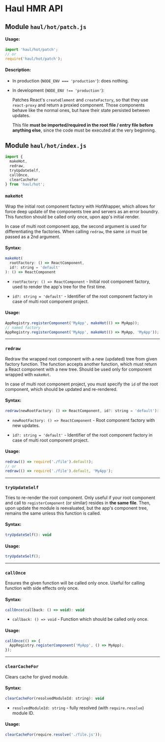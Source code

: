 # Haul HMR API

## Module `haul/hot/patch.js`

#### Usage:

```javascript
import 'haul/hot/patch';
// or
require('haul/hot/patch');
```

#### Description:

* In production (`NODE_ENV === 'production'`):
  does nothing.

* In development (`NODE_ENV !== 'production'`):
  
  Patches React's `createElement` and `createFactory`, so that they use `react-proxy` and return a proxied component. Those components behave like the normal ones, but have their state persisted between updates.

  This file __must be imported/required in the root file / entry file before anything else__, since the code must be executed at the very beginning.

## Module `haul/hot/index.js`

```javascript
import {
  makeHot,
  redraw,
  tryUpdateSelf,
  callOnce,
  clearCacheFor
} from 'haul/hot';
```

### `makeHot`

Wrap the initial root component factory with HotWrapper, which allows for force deep update of the components tree and servers as an error boundry. This function should be called only once, upon app's initial render.

In case of multi root component app, the second argument is used for differentiating the factories. When calling `redraw`, the same `id` must be passed as a 2nd argument.

#### Syntax:

```javascript
makeHot(
  rootFactory: () => ReactComponent,
  id?: string = 'default'
): () => ReactComponent
```

* `rootFactory: () => ReactComponent` - Initial root component factory, used to render the app's tree for the first time.

* `id?: string = 'default'` - Identifier of the root component factory in case of multi root component project.

#### Usage:

```javascript
AppRegistry.registerComponent('MyApp', makeHot(() => MyApp));
// named factory
AppRegistry.registerComponent('MyApp', makeHot(() => MyApp, 'MyApp'));
```

---
### `redraw`

Redraw the wrapped root component with a new (updated) tree from given factory function. The function accepts another function, which must return a React component with a new tree. Should be used only for component wrapped with `makeHot`.

In case of multi root component project, you must specify the `id` of the root component, which should be updated and re-rendered.

#### Syntax:

```javascript
redraw(newRootFactory: () => ReactComponent, id?: string = 'default'): void
```

* `newRootFactory: () => ReactComponent` - Root component factory with new updates.

* `id?: string = 'default'` - Identifier of the root component factory in case of multi root component project.

#### Usage:

```javascript
redraw(() => require('./file').default);
// or
redraw(() => require('./file').default, 'MyApp');
```

---
### `tryUpdateSelf`

Tries to re-render the root component. Only useful if your root component and call to `registerComponent` (or similar) resides in __the same file__. Then, upon update the module is reevaluated, but the app's component tree, remains the same unless this function is called.

#### Syntax:

```javascript
tryUpdateSelf(): void
```

#### Usage:

```javascript
tryUpdateSelf();
```

---
### `callOnce`

Ensures the given function will be called only once. Useful for calling function with side effects only once.

#### Syntax:

```javascript
callOnce(callback: () => void): void
```

* `callback: () => void` - Function which should be called only once.

#### Usage:

```javascript
callOnce(() => {
  AppRegistry.registerComponent('MyApp', () => MyApp);
});
```

---
### `clearCacheFor`

Clears cache for gived module.

#### Syntax:

```javascript
clearCacheFor(resolvedModuleId: string): void
```

* `resolvedModuleId: string` - fully resolved (with `require.resolve`) module ID.

#### Usage:

```javascript
clearCacheFor(require.resolve('./file.js'));
```

